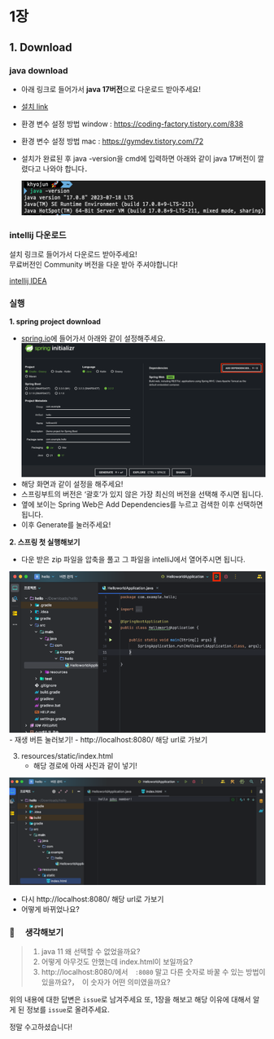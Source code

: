 # 1장

## 1. Download

### java download

- 아래 링크로 들어가서 **java 17버전**으로 다운로드 받아주세요!
- [설치 link](https://www.oracle.com/java/technologies/downloads)
- 환경 변수 설정 방법 window : https://coding-factory.tistory.com/838
- 환경 변수 설정 방법 mac : https://gymdev.tistory.com/72
- 설치가 완료된 후 java -version을 cmd에 입력하면 아래와 같이 java 17버전이 깔렸다고 나와야 합니다．

  ![img_1.png](./img/java_version.png)

### intellij 다운로드

설치 링크로 들어가서 다운로드 받아주세요!  
무료버전인 Community 버전을 다운 받아 주셔야합니다!

[intellij IDEA]("https://www.jetbrains.com/ko-kr/idea/download/?section=windows")

### 실행

**1. spring project download**

- [spring.io](https://start.spring.io/)에 들어가서 아래와 같이 설정해주세요.
  <img src = "./img/start_spring.png" width="700">
- 해당 화면과 같이 설정을 해주세요!
- 스프링부트의 버전은 ‘괄호’가 있지 않은 가장 최신의 버전을 선택해 주시면 됩니다. 
- 옆에 보이는 Spring Web은 Add Dependencies를 누르고 검색한 이후 선택하면 됩니다.
- 이후 Generate를 눌러주세요!

**2. 스프링 첫 실행해보기**

- 다운 받은 zip 파일을 압축을 풀고 그 파일을 intelliJ에서 열어주시면 됩니다. 
 <img src="./img/spring_play.png" width="600">
- 재생 버튼 눌러보기!
- http://localhost:8080/ 해당 url로 가보기

3. resources/static/index.html
   - 해당 경로에 아래 사진과 같이 넣기!

<img src="./img/static_index.png" width="700">

   - 다시 http://localhost:8080/ 해당 url로 가보기
   - 어떻게 바뀌었나요?

### 🔎 　생각해보기

> 1. java 11 왜 선택할 수 없었을까요?
> 2. 어떻게 아무것도 안했는데 index.html이 보일까요?
> 3. http://localhost:8080/에서　`:8080` 말고 다른 숫자로 바꿀 수 있는 방법이 있을까요?，　이 숫자가 어떤 의미였을까요?

위의 내용에 대한 답변은 `issue`로 남겨주세요
또, 1장을 해보고 해당 이유에 대해서 알게 된 정보를 `issue`로 올려주세요.

정말 수고하셨습니다!
